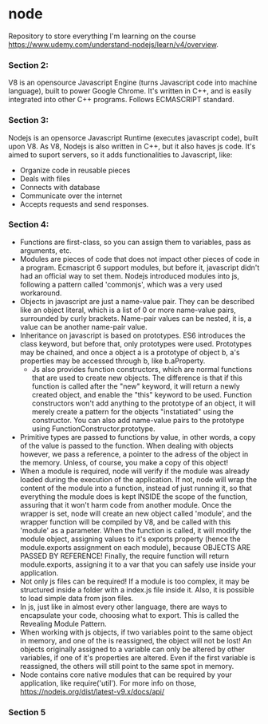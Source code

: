 # node
Repository to store everything I'm learning on the course https://www.udemy.com/understand-nodejs/learn/v4/overview.

### Section 2:

V8 is an opensource Javascript Engine (turns Javascript code into machine language), built to power Google Chrome.
It's written in C++, and is easily integrated into other C++ programs.
Follows ECMASCRIPT standard.

### Section 3:

Nodejs is an opensorce Javascript Runtime (executes javascript code), built upon V8. As V8, Nodejs is also written in C++, but it also haves js code. It's aimed to suport servers, so it adds functionalities to Javascript, like:
* Organize code in reusable pieces
* Deals with files
* Connects with database
* Communicate over the internet
* Accepts requests and send responses.

### Section 4:

* Functions are first-class, so you can assign them to variables, pass as arguments, etc.
* Modules are pieces of code that does not impact other pieces of code in a program. Ecmascript 6 support modules, but before it, javascript didn't had an official way to set them. Nodejs introduced modules into js, following a pattern called 'commonjs', which was a very used workaround.
* Objects in javascript are just a name-value pair. They can be described like an object literal, which is a list of 0 or more name-value pairs, surrounded by curly brackets. Name-pair values can be nested, it is, a value can be another name-pair value.
* Inheritance on javascript is based on prototypes. ES6 introduces the class keyword, but before that, only prototypes were used. Prototypes may be chained, and once a object a is a prototype of object b, a's properties may be accessed through b, like b.aProperty.
    * Js also provides function constructors, which are normal functions that are used to create new objects. The difference is that if this function is called after the "new" keyword, it will return a newly created object, and enable the "this" keyword to be used. Function constructors won't add anything to the prototype of an object, it will merely create a pattern for the objects "instatiated" using the constructor. You can also add name-value pairs to the prototype using FunctionConstructor.prototype.
* Primitive types are passed to functions by value, in other words, a copy of the value is passed to the function. When dealing with objects however, we pass a reference, a pointer to the adress of the object in the memory. Unless, of course, you make a copy of this object! 
* When a module is required, node will verify if the module was already loaded during the execution of the application. If not, node will wrap the content of the module into a function, instead of just running it, so that everything the module does is kept INSIDE the scope of the function, assuring that it won't harm code from another module. Once the wrapper is set, node will create an new object called 'module', and the wrapper function will be compiled by V8, and be called with this 'module' as a parameter. When the function is called, it will modify the module object, assigning values to it's exports property (hence the module.exports assignment on each module), because OBJECTS ARE PASSED BY REFERENCE! Finally, the require function will return module.exports, assigning it to a var that you can safely use inside your application.
* Not only js files can be required! If a module is too complex, it may be structured inside a folder with a index.js file inside it. Also, it is possible to load simple data from json files.
* In js, just like in almost every other language, there are ways to encapsulate your code, choosing what to export. This is called the Revealing Module Pattern. 
* When working with js objects, if two variables point to the same object in memory, and one of the is reassigned, the object will not be lost! An objects originally assigned to a variable can only be altered by other variables, if one of it's properties are altered. Even if the first variable is reassigned, the others will still point to the same spot in memory.
* Node contains core native modules that can be required by your application, like require('util'). For more info on those, https://nodejs.org/dist/latest-v9.x/docs/api/

### Section 5
